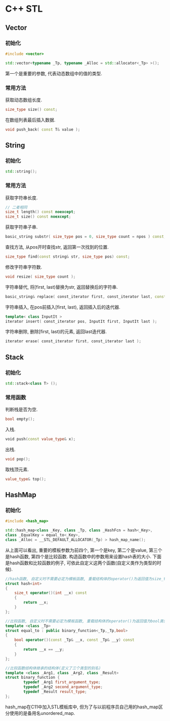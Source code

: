# C++ STL

## Vector

### 初始化

```cpp
#include <vector>

std::vector<typename _Tp, typename _Alloc = std::allocator<_Tp> >();
```

第一个是重要的参数, 代表动态数组中的值的类型.

### 常用方法

获取动态数组长度.

```cpp
size_type size() const;
```

在数组列表最后插入数据.

```cpp
void push_back( const T& value );
```

## String

### 初始化

```cpp
std::string();
```

### 常用方法

获取字符串长度.

```cpp
// 二者相同
size_t length() const noexcept;
size_t size() const noexcept;
```

获取字符串子串.

```cpp
basic_string substr( size_type pos = 0, size_type count = npos ) const;
```

查找方法, 从pos开时查找str, 返回第一次找到的位置.

```cpp
size_type find(const string& str, size_type pos) const; 
```

修改字符串字符数.

```cpp
void resize( size_type count );
```

字符串替代, 将[first, last)替换为str, 返回替换后的字符串.

```cpp
basic_string& replace( const_iterator first, const_iterator last, const basic_string& str );
```

字符串插入, 在pos前插入[first, last), 返回插入后的迭代器.

```cpp
template< class InputIt >
iterator insert( const_iterator pos, InputIt first, InputIt last );
```

字符串删除, 删除[first, last)的元素, 返回last迭代器.

```cpp
iterator erase( const_iterator first, const_iterator last );
```

## Stack

### 初始化

```cpp
std::stack<class T> ();
```

### 常用函数

判断栈是否为空.

```cpp
bool empty();
```

入栈.

```cpp
void push(const value_type& x);
```

出栈.

```cpp
void pop();
```

取栈顶元素.

```cpp
value_type& top();
```

## HashMap

### 初始化

```cpp
#include <hash_map>

std::hash_map<class _Key, class _Tp, class _HashFcn = hash<_Key>,
class _EqualKey = equal_to<_Key>,
class _Alloc = __STL_DEFAULT_ALLOCATOR(_Tp) > hash_map_name();
```

从上面可以看出, 重要的模板参数为前四个, 第一个是key, 第二个是value, 第三个是hash函数, 第四个是比较函数. 构造函数中的参数用来设置hash表的大小. 下面是hash函数和比较函数的例子, 可依此自定义这两个函数(自定义类作为类型的时候).

```cpp
//hash函数, 自定义时不需要必定为模板函数, 重载结构体的operator()为返回值为size_t类型的常函数即可.
struct hash<int>
{
    size_t operator()(int __x) const 
    { 
        return __x;
    }
};

//比较函数, 自定义时不需要必定为模板函数, 重载结构体的operator()为返回值为bool类型的常函数即可.
template <class _Tp>
struct equal_to : public binary_function<_Tp,_Tp,bool>
{
    bool operator()(const _Tp& __x, const _Tp& __y) const 
    {
        return __x == __y;
    }
};

//比较函数结构体继承的结构体(定义了三个类型的别名)
template <class _Arg1, class _Arg2, class _Result>
struct binary_function {
        typedef _Arg1 first_argument_type;
        typedef _Arg2 second_argument_type;
        typedef _Result result_type;
};
```

hash_map在C11中加入STL模板库中, 但为了与以前程序员自己用的hash_map区分使用的是备用名unordered_map.
